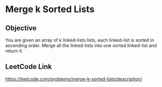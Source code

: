 # Merge k Sorted Lists
## Objective
You are given an array of k linked-lists lists, each linked-list is sorted in ascending order.
Merge all the linked-lists into one sorted linked-list and return it.

## LeetCode Link
https://leetcode.com/problems/merge-k-sorted-lists/description/